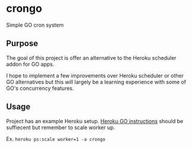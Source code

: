 # crongo
Simple GO cron system

## Purpose

The goal of this project is offer an alternative to the Heroku scheduler addon for GO apps.  

I hope to implement a few improvements over Heroku scheduler or other GO alternatives but
this will largely be a learning experience with some of GO's concurrency features.

## Usage 

Project has an example Heroku setup. [Heroku GO instructions](https://devcenter.heroku.com/articles/getting-started-with-go?singlepage=true) should be suffiecent but remember to scale worker up.

Ex. `heroku ps:scale worker=1 -a crongo`


